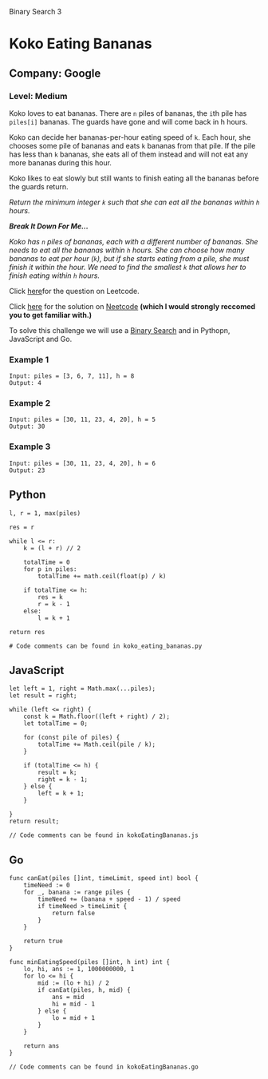 Binary Search 3
# Koko Eating Bananas
## Company: Google
### Level: Medium

Koko loves to eat bananas. There are `n` piles of bananas, the `i`th pile has `piles[i]` bananas. The guards have gone and will come back in h hours.

Koko can decide her bananas-per-hour eating speed of `k`. Each hour, she chooses some pile of bananas and eats `k` bananas from that pile. If the pile has less than `k` bananas, she eats all of them instead and will not eat any more bananas during this hour.

Koko likes to eat slowly but still wants to finish eating all the bananas before the guards return.

*Return the minimum integer `k` such that she can eat all the bananas within `h` hours.*

***Break It Down For Me...***

*Koko has `n` piles of bananas, each with a different number of bananas.*
*She needs to eat all the bananas within `h` hours.*
*She can choose how many bananas to eat per hour (`k`),* 
*but if she starts eating from a pile, she must finish it within the hour.* 
*We need to find the smallest `k` that allows her to finish eating within `h` hours.*

Click [here](https://leetcode.com/problems/koko-eating-bananas/description/)for the question on Leetcode.

Click [here](https://www.youtube.com/watch?v=U2SozAs9RzA) for the solution on [Neetcode](https://neetcode.io/) **(which I would strongly reccomed you to get familiar with.)**

To solve this challenge we will use a [Binary Search](https://www.geeksforgeeks.org/what-is-binary-search-algorithm/) and in Pythopn, JavaScript and Go.

### Example 1
```
Input: piles = [3, 6, 7, 11], h = 8
Output: 4
```

### Example 2
```
Input: piles = [30, 11, 23, 4, 20], h = 5
Output: 30
```

### Example 3
```
Input: piles = [30, 11, 23, 4, 20], h = 6
Output: 23
```

## Python
```
l, r = 1, max(piles)

res = r

while l <= r:
    k = (l + r) // 2

    totalTime = 0
    for p in piles:
        totalTime += math.ceil(float(p) / k)

    if totalTime <= h:
        res = k
        r = k - 1
    else:
        l = k + 1

return res

# Code comments can be found in koko_eating_bananas.py
```

## JavaScript
```
let left = 1, right = Math.max(...piles);
let result = right;

while (left <= right) {
    const k = Math.floor((left + right) / 2);
    let totalTime = 0;
    
    for (const pile of piles) {
        totalTime += Math.ceil(pile / k);
    }
    
    if (totalTime <= h) {
        result = k;
        right = k - 1;
    } else {
        left = k + 1;
    }
    
}
return result;

// Code comments can be found in kokoEatingBananas.js
```

## Go
```
func canEat(piles []int, timeLimit, speed int) bool {
	timeNeed := 0
	for _, banana := range piles {
		timeNeed += (banana + speed - 1) / speed
		if timeNeed > timeLimit {
			return false
		}
	}

	return true
}

func minEatingSpeed(piles []int, h int) int {
	lo, hi, ans := 1, 1000000000, 1
	for lo <= hi {
		mid := (lo + hi) / 2
		if canEat(piles, h, mid) {
			ans = mid
			hi = mid - 1
		} else {
			lo = mid + 1
		}
	}

	return ans
}

// Code comments can be found in kokoEatingBananas.go
```